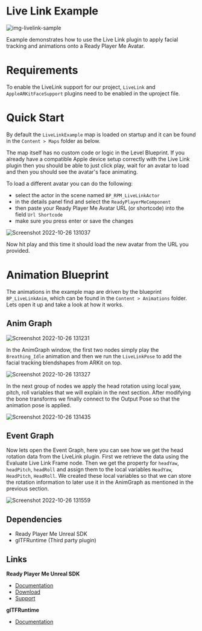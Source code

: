# Live Link Example

![img-livelink-sample](https://user-images.githubusercontent.com/7085672/164030100-8063b64f-2162-4abf-a642-0193964ab04c.png)

Example demonstrates how to use the Live Link plugin to apply facial tracking and animations onto a Ready Player Me Avatar.

# Requirements
To enable the LiveLink support for our project, `LiveLink` and `AppleARKitFaceSupport` plugins need to be enabled in the uproject file.

# Quick Start
By default the `LiveLinkExample` map is loaded on startup and it can be found in the `Content > Maps` folder as below.

The map itself has no custom code or logic in the Level Blueprint. If you already have a compatible Apple device setup correctly with the Live Link plugin then you should be able to just click play, wait for an avatar to load and then you should see the avatar's face animating.

To load a different avatar you can do the following:
- select the actor in the scene named `BP_RPM_LiveLinkActor`
- in the details panel find and select the `ReadyPlayerMeComponent`
- then paste your Ready Player Me Avatar URL (or shortcode) into the field `Url Shortcode`
- make sure you press enter or save the changes

![Screenshot 2022-10-26 131037](https://user-images.githubusercontent.com/108666572/198011602-a09d8dc8-cd19-4c5b-9383-8d695de5a206.png)

Now hit play and this time it should load the new avatar from the URL you provided.

# Animation Blueprint
The animations in the example map are driven by the blueprint `BP_LiveLinkAnim`, which can be found in the `Content > Animations` folder. Lets open it up and take a look at how it works.

## Anim Graph
![Screenshot 2022-10-26 131231](https://user-images.githubusercontent.com/108666572/198011956-379a6978-ff8d-4f29-9b19-34adda37bc29.png)

In the AnimGraph window, the first two nodes simply play the `Breathing_Idle` animation and then we run the `LiveLinkPose` to add the facial tracking blendshapes from ARKit on top.

![Screenshot 2022-10-26 131327](https://user-images.githubusercontent.com/108666572/198012111-1ae4284b-404b-43c8-9358-efdab212a019.png)

In the next group of nodes we apply the head rotation using local yaw, pitch, roll variables that we will explain in the next section. After modifying the bone transforms we finally connect to the Output Pose so that the animation pose is applied.

![Screenshot 2022-10-26 131435](https://user-images.githubusercontent.com/108666572/198012334-aa76d659-e118-4605-84b0-5c224a8a6602.png)

## Event Graph
Now lets open the Event Graph, here you can see how we get the head rotation data from the LiveLink plugin. First we retrieve the data using the Evaluate Live Link Frame node. Then we get the property for `headYaw`, `headPitch`, `headRoll` and assign them to the local variables `HeadYaw`, `HeadPitch`, `HeadRoll`. We created these local variables so that we can store the rotation information to later use it in the AnimGraph as mentioned in the previous section.

![Screenshot 2022-10-26 131559](https://user-images.githubusercontent.com/108666572/198012545-c0ac9e8d-65cb-48da-a80e-254d4f61ad24.png)

## Dependencies
- Ready Player Me Unreal SDK 
- glTFRuntime (Third party plugin)

## Links
**Ready Player Me Unreal SDK**
- [Documentation](https://docs.readyplayer.me/ready-player-me/integration-guides/unreal-engine-4)
- [Download](https://docs.readyplayer.me/ready-player-me/integration-guides/unreal-engine-4/unreal-plugin-download)
- [Support](https://docs.readyplayer.me/ready-player-me/integration-guides/unreal-engine-4/troubleshooting)

**glTFRuntime**
- [Documentation](https://github.com/rdeioris/glTFRuntime-docs/blob/master/README.md)
